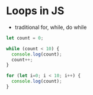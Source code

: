 # Loops in JS

- traditional for, while, do while

```javascript
let count = 0;

while (count < 10) {
  console.log(count);
  count++;
}

for (let i=0; i < 10; i++) {
  console.log(count);
}
```

